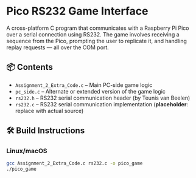 

# Pico RS232 Game Interface

A cross-platform C program that communicates with a Raspberry Pi Pico over a serial connection using RS232. The game involves receiving a sequence from the Pico, prompting the user to replicate it, and handling replay requests — all over the COM port.

## 📦 Contents

- `Assignment_2_Extra_Code.c` – Main PC-side game logic
- `pc_side.c` – Alternate or extended version of the game logic
- `rs232.h` – RS232 serial communication header (by Teunis van Beelen)
- `rs232.c` – RS232 serial communication implementation (**placeholder**: replace with actual source)

## 🛠️ Build Instructions

### Linux/macOS

```bash
gcc Assignment_2_Extra_Code.c rs232.c -o pico_game
./pico_game
